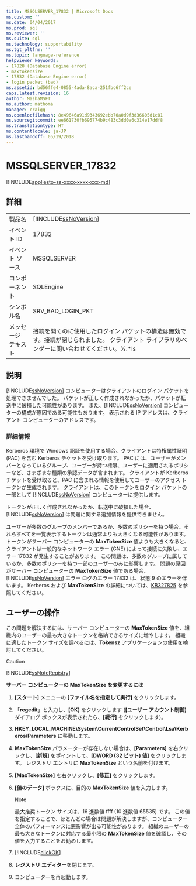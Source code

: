 ```yaml
---
title: MSSQLSERVER_17832 | Microsoft Docs
ms.custom: ''
ms.date: 04/04/2017
ms.prod: sql
ms.reviewer: ''
ms.suite: sql
ms.technology: supportability
ms.tgt_pltfrm: ''
ms.topic: language-reference
helpviewer_keywords:
- 17828 (Database Engine error)
- maxtokensize
- 17832 (Database Engine error)
- login packet (bad)
ms.assetid: bd56ffe4-0855-4ada-8aca-251fbc6ff2ce
caps.latest.revision: 16
author: MashaMSFT
ms.author: mathoma
manager: craigg
ms.openlocfilehash: 8e49646a91d9343692ebb70a0d9f3d36605d1c81
ms.sourcegitcommit: ee661730fb695774b9c483c3dd0a6c314e17ddf8
ms.translationtype: HT
ms.contentlocale: ja-JP
ms.lasthandoff: 05/19/2018
---
```

# <a name="mssqlserver17832"></a>MSSQLSERVER_17832
[!INCLUDE[appliesto-ss-xxxx-xxxx-xxx-md](../../includes/appliesto-ss-xxxx-xxxx-xxx-md.md)]
  
## <a name="details"></a>詳細  
  
|||  
|-|-|  
|製品名|[!INCLUDE[ssNoVersion](../../includes/ssnoversion-md.md)]|  
|イベント ID|17832|  
|イベント ソース|MSSQLSERVER|  
|コンポーネント|SQLEngine|  
|シンボル名|SRV_BAD_LOGIN_PKT|  
|メッセージ テキスト|接続を開くのに使用したログイン パケットの構造は無効です。接続が閉じられました。 クライアント ライブラリのベンダーに問い合わせてください。%.*ls|  
  
## <a name="explanation"></a>説明  
[!INCLUDE[ssNoVersion](../../includes/ssnoversion-md.md)] コンピューターはクライアントのログイン パケットを処理できませんでした。 パケットが正しく作成されなかったか、パケットが転送中に破損した可能性があります。 また、[!INCLUDE[ssNoVersion](../../includes/ssnoversion-md.md)] コンピューターの構成が原因である可能性もあります。 表示される IP アドレスは、クライアント コンピューターのアドレスです。  
  
### <a name="more-information"></a>詳細情報  
Kerberos 環境で Windows 認証を使用する場合、クライアントは特権属性証明 (PAC) を含む Kerberos チケットを受け取ります。 PAC には、ユーザーがメンバーとなっているグループ、ユーザーが持つ権限、ユーザーに適用されるポリシーなど、さまざまな種類の承認データが含まれます。 クライアントが Kerberos チケットを受け取ると、PAC に含まれる情報を使用してユーザーのアクセス トークンが生成されます。 クライアントは、このトークンをログイン パケットの一部として [!INCLUDE[ssNoVersion](../../includes/ssnoversion-md.md)] コンピューターに提供します。  
  
トークンが正しく作成されなかったか、転送中に破損した場合、[!INCLUDE[ssNoVersion](../../includes/ssnoversion-md.md)] は問題に関する追加情報を提供できません。  
  
ユーザーが多数のグループのメンバーであるか、多数のポリシーを持つ場合、それらすべてを一覧表示するトークンは通常よりも大きくなる可能性があります。 トークンがサーバー コンピューターの **MaxTokenSize** 値よりも大きくなると、クライアントは一般的なネットワーク エラー (GNE) によって接続に失敗し、エラー 17832 が発生することがあります。 この問題は、多数のグループに属しているか、多数のポリシーを持つ一部のユーザーのみに影響します。 問題の原因がサーバー コンピューターの **MaxTokenSize** 値である場合、[!INCLUDE[ssNoVersion](../../includes/ssnoversion-md.md)] エラー ログのエラー 17832 は、状態 9 のエラーを伴います。 Kerberos および **MaxTokenSize** の詳細については、[KB327825](http://support.microsoft.com/kb/327825) を参照してください。  
  
## <a name="user-action"></a>ユーザーの操作  
この問題を解決するには、サーバー コンピューターの **MaxTokenSize** 値を、組織内のユーザーの最も大きなトークンを格納できるサイズに増やします。 組織に適したトークン サイズを調べるには、**Tokensz** アプリケーションの使用を検討してください。  
  
> [!CAUTION]  
> [!INCLUDE[ssNoteRegistry](../../includes/ssnoteregistry-md.md)]  
  
**サーバー コンピューターの** **MaxTokenSize を変更するには**  
  
1.  **[スタート]** メニューの **[ファイル名を指定して実行]** をクリックします。  
  
2.  「**regedit**」と入力し、**[OK]** をクリックします  (**[ユーザー アカウント制御]** ダイアログ ボックスが表示されたら、**[続行]** をクリックします)。  
  
3.  **HKEY_LOCAL_MACHINE\System\CurrentControlSet\Control\Lsa\Kerberos\Parameters** に移動します。  
  
4.  **MaxTokenSize** パラメーターが存在しない場合は、**[Parameters]** を右クリックし、**[新規]** をポイントして、**[DWORD (32 ビット) 値]** をクリックします。 レジストリ エントリに **MaxTokenSize** という名前を付けます。  
  
5.  **[MaxTokenSize]** を右クリックし、**[修正]** をクリックします。  
  
6.  **[値のデータ]** ボックスに、目的の **MaxTokenSize** 値を入力します。  
  
    > [!NOTE]  
    > 最大推奨トークン サイズは、16 進数値 ffff (10 進数値 65535) です。 この値を指定することで、ほとんどの場合は問題が解決しますが、コンピューター全体のパフォーマンスに悪影響が出る可能性があります。 組織のユーザーの最も大きなトークンに対応する最小限の **MaxTokenSize** 値を確認し、その値を入力することをお勧めします。  
  
7.  [!INCLUDE[clickOK](../../includes/clickok-md.md)]  
  
8.  **レジストリ エディター**を閉じます。  
  
9. コンピューターを再起動します。  
  
